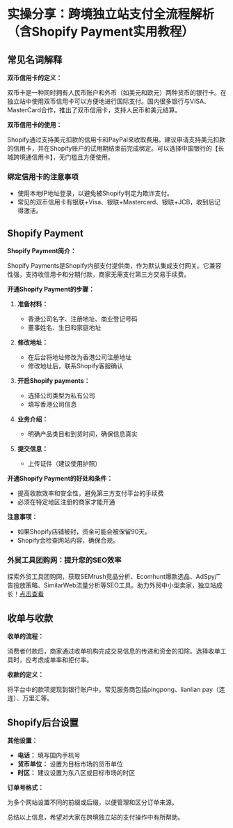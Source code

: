 # 实操分享：跨境独立站支付全流程解析（含Shopify Payment实用教程）

## 常见名词解释

**双币信用卡的定义：**

双币卡是一种同时拥有人民币账户和外币（如美元和欧元）两种货币的银行卡。在独立站中使用双币信用卡可以方便地进行国际支付。国内很多银行与VISA、MasterCard合作，推出了双币信用卡，支持人民币和美元结算。

**双币信用卡的使用：**

Shopify通过支持美元扣款的信用卡和PayPal来收取费用。建议申请支持美元扣款的信用卡，并在Shopify账户的试用期结束前完成绑定。可以选择中国银行的【长城跨境通信用卡】，无门槛且方便使用。

### 绑定信用卡的注意事项

- 使用本地IP地址登录，以避免被Shopify判定为欺诈支付。
- 常见的双币信用卡有银联+Visa、银联+Mastercard、银联+JCB，收到后记得激活。

## Shopify Payment

**Shopify Payment简介：**

Shopify Payments是Shopify内部支付提供商，作为默认集成支付网关。它兼容性强，支持收信用卡和分期付款，商家无需支付第三方交易手续费。

**开通Shopify Payment的步骤：**

1. **准备材料：**
   - 香港公司名字、注册地址、商业登记号码
   - 董事姓名、生日和家庭地址

2. **修改地址：**
   - 在后台将地址修改为香港公司注册地址
   - 修改地址后，联系Shopify客服确认

3. **开启Shopify payments：**
   - 选择公司类型为私有公司
   - 填写香港公司信息

4. **业务介绍：**
   - 明确产品类目和到货时间，确保信息真实

5. **提交信息：**
   - 上传证件（建议使用护照）

**开通Shopify Payment的好处和条件：**

- 提高收款效率和安全性，避免第三方支付平台的手续费
- 必须在特定地区注册的商家才能开通

**注意事项：**

- 如果Shopify店铺被封，资金可能会被保留90天。
- Shopify会检查网站内容，确保合规。

### 外贸工具团购网：提升您的SEO效率

探索外贸工具团购网，获取SEMrush竞品分析、Ecomhunt爆款选品、AdSpy广告投放策略、SimilarWeb流量分析等SEO工具。助力外贸中小型卖家，独立站成长！[点击查看](https://bit.ly/waimao518)

## 收单与收款

**收单的流程：**

消费者付款后，商家通过收单机构完成交易信息的传递和资金的扣除。选择收单工具时，应考虑成单率和拒付率。

**收款的定义：**

将平台中的款项提现到银行账户中。常见服务商包括pingpong、lianlian pay（连连）、万里汇等。

## Shopify后台设置

**其他设置：**

- **电话：** 填写国内手机号
- **货币单位：** 设置为目标市场的货币单位
- **时区：** 建议设置为东八区或目标市场的时区

**订单号格式：**

为多个网站设置不同的前缀或后缀，以便管理和区分订单来源。

总结以上信息，希望对大家在跨境独立站的支付操作中有所帮助。
